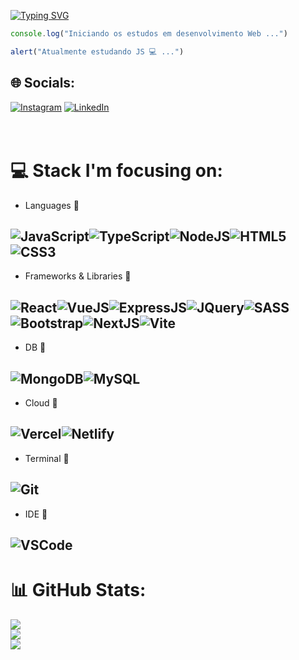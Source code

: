 [![Typing SVG](https://readme-typing-svg.demolab.com?font=Fira+Code&weight=500&pause=100&color=8804FF&width=435&lines=E+a%C3%AAee!;M%C3%A1rcio+aqui!;Futuro+MERN+developer+%F0%9F%98%89)](https://git.io/typing-svg)

~~~javascript 
console.log("Iniciando os estudos em desenvolvimento Web ...")

alert("Atualmente estudando JS 💻 ...") 
~~~




## 🌐 Socials:
[![Instagram](https://img.shields.io/badge/Instagram-E4405F?style=for-the-badge&logo=instagram&logoColor=white)](https://www.instagram.com/_marcio_gs/) [![LinkedIn](https://img.shields.io/badge/LinkedIn-0077B5?style=for-the-badge&logo=linkedin&logoColor=white)](https://www.linkedin.com/in/m%C3%A1rcio-silva-4730751ba/)
<br><br><br>
# 💻 Stack I'm focusing on:
- Languages 🚀

![JavaScript](https://img.shields.io/badge/JavaScript-323330?style=for-the-badge&logo=javascript&logoColor=F7DF1E)![TypeScript](https://img.shields.io/badge/TypeScript-007ACC?style=for-the-badge&logo=typescript&logoColor=white)![NodeJS](https://img.shields.io/badge/Node.js-339933?style=for-the-badge&logo=nodedotjs&logoColor=white)![HTML5](https://img.shields.io/badge/HTML5-E34F26?style=for-the-badge&logo=html5&logoColor=white)![CSS3](https://img.shields.io/badge/CSS3-1572B6?style=for-the-badge&logo=css3&logoColor=white)
------
- Frameworks & Libraries 🚀 

![React](https://img.shields.io/badge/React-20232A?style=for-the-badge&logo=react&logoColor=61DAFB)![VueJS](https://img.shields.io/badge/Vue.js-35495E?style=for-the-badge&logo=vuedotjs&logoColor=4FC08D)![ExpressJS](https://img.shields.io/badge/Express.js-000000?style=for-the-badge&logo=express&logoColor=white)![JQuery](https://img.shields.io/badge/jQuery-0769AD?style=for-the-badge&logo=jquery&logoColor=white)![SASS](https://img.shields.io/badge/Sass-CC6699?style=for-the-badge&logo=sass&logoColor=white)![Bootstrap](https://img.shields.io/badge/Bootstrap-563D7C?style=for-the-badge&logo=bootstrap&logoColor=white)![NextJS](https://img.shields.io/badge/next.js-000000?style=for-the-badge&logo=nextdotjs&logoColor=white)![Vite](https://img.shields.io/badge/Vite-B73BFE?style=for-the-badge&logo=vite&logoColor=FFD62E)
------
- DB 🚀 
 
![MongoDB](https://img.shields.io/badge/MongoDB-4EA94B?style=for-the-badge&logo=mongodb&logoColor=white)![MySQL](https://img.shields.io/badge/MySQL-005C84?style=for-the-badge&logo=mysql&logoColor=white)
------
- Cloud 🚀

![Vercel](https://img.shields.io/badge/Vercel-000000?style=for-the-badge&logo=vercel&logoColor=white)![Netlify](https://img.shields.io/badge/Netlify-00C7B7?style=for-the-badge&logo=netlify&logoColor=white)
------
- Terminal 🚀

![Git](https://img.shields.io/badge/GIT-E44C30?style=for-the-badge&logo=git&logoColor=white)
------
- IDE 🚀

![VSCode](https://img.shields.io/badge/VSCode-0078D4?style=for-the-badge&logo=visual%20studio%20code&logoColor=white)
------
# 📊 GitHub Stats:
![](https://github-readme-stats.vercel.app/api?username=MarcioGsp1&theme=tokyonight&hide_border=true&include_all_commits=true&count_private=true)<br/>
![](https://github-readme-streak-stats.herokuapp.com/?user=MarcioGsp1&theme=tokyonight&hide_border=true)<br/>
![](https://github-readme-stats.vercel.app/api/top-langs/?username=MarcioGsp1&theme=tokyonight&hide_border=true&include_all_commits=true&count_private=true&layout=compact)

